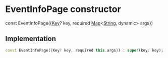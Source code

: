 


# EventInfoPage constructor






const
EventInfoPage(\{[Key](https://api.flutter.dev/flutter/foundation/Key-class.html)? key, required [Map](https://api.flutter.dev/flutter/dart-core/Map-class.html)&lt;[String](https://api.flutter.dev/flutter/dart-core/String-class.html), dynamic> args})





## Implementation

```dart
const EventInfoPage({Key? key, required this.args}) : super(key: key);
```








